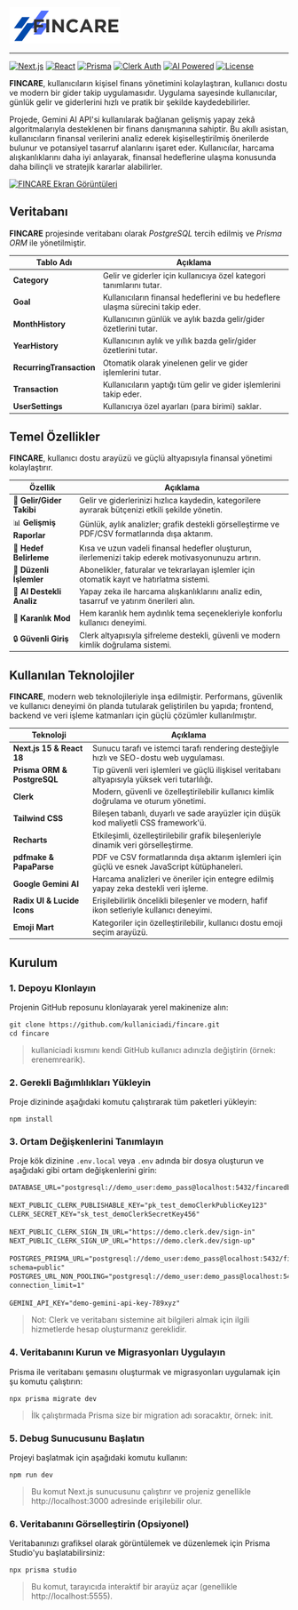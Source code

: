 <picture>
  <source srcset="https://github.com/erenemrearik/fincare/blob/main/public/logos/logo-dark.png?raw=true" media="(prefers-color-scheme: dark)">
  <source srcset="https://github.com/erenemrearik/fincare/blob/main/public/logos/logo-light.png?raw=true" media="(prefers-color-scheme: light)">
  <img src="https://github.com/erenemrearik/fincare/blob/main/public/logos/logo-light.png?raw=true" alt="Fincare Logo" width="200">
</picture>

---

[![Next.js](https://img.shields.io/badge/Next.js-15-blue?logo=next.js)](https://nextjs.org/)
[![React](https://img.shields.io/badge/React-18-61DAFB?logo=react)](https://react.dev/)
[![Prisma](https://img.shields.io/badge/Prisma-ORM-2D3748?logo=prisma)](https://www.prisma.io/)
[![Clerk Auth](https://img.shields.io/badge/Auth-Clerk-6C47FF?logo=clerk)](https://clerk.dev/)
[![AI Powered](https://img.shields.io/badge/AI-Gemini-FFB300?logo=google)](https://ai.google.dev/)
[![License](https://img.shields.io/badge/license-MIT-green.svg)](LICENSE)

**FINCARE**, kullanıcıların kişisel finans yönetimini kolaylaştıran, kullanıcı dostu ve modern
bir gider takip uygulamasıdır. Uygulama sayesinde kullanıcılar, günlük gelir ve giderlerini
hızlı ve pratik bir şekilde kaydedebilirler.

Projede, Gemini AI API'si kullanılarak bağlanan gelişmiş yapay zekâ algoritmalarıyla
desteklenen bir finans danışmanına sahiptir. Bu akıllı asistan, kullanıcıların finansal verilerini
analiz ederek kişiselleştirilmiş önerilerde bulunur ve potansiyel tasarruf alanlarını işaret eder.
Kullanıcılar, harcama alışkanlıklarını daha iyi anlayarak, finansal hedeflerine ulaşma
konusunda daha bilinçli ve stratejik kararlar alabilirler.

[![FINCARE Ekran Görüntüleri](https://img.shields.io/badge/FINCARE%20Ekran%20G%C3%B6r%C3%BCnt%C3%BCleri-blue?style=for-the-badge)](https://github.com/erenemrearik/fincare/tree/main/fincare-images)

## Veritabanı
**FINCARE** projesinde veritabanı olarak *PostgreSQL* tercih edilmiş ve *Prisma ORM* ile yönetilmiştir.

| Tablo Adı              | Açıklama                                                                 |
|------------------------|--------------------------------------------------------------------------|
| **Category**           | Gelir ve giderler için kullanıcıya özel kategori tanımlarını tutar.      |
| **Goal**               | Kullanıcıların finansal hedeflerini ve bu hedeflere ulaşma sürecini takip eder. |
| **MonthHistory**       | Kullanıcının günlük ve aylık bazda gelir/gider özetlerini tutar.         |
| **YearHistory**        | Kullanıcının aylık ve yıllık bazda gelir/gider özetlerini tutar.         |
| **RecurringTransaction** | Otomatik olarak yinelenen gelir ve gider işlemlerini tutar.             |
| **Transaction**        | Kullanıcıların yaptığı tüm gelir ve gider işlemlerini takip eder.        |
| **UserSettings**       | Kullanıcıya özel ayarları (para birimi) saklar.                          |

## Temel Özellikler
**FINCARE**, kullanıcı dostu arayüzü ve güçlü altyapısıyla finansal yönetimi kolaylaştırır.

| Özellik              | Açıklama                                                                                     |
|----------------------|-----------------------------------------------------------------------------------------------|
| 📝 **Gelir/Gider Takibi**     | Gelir ve giderlerinizi hızlıca kaydedin, kategorilere ayırarak bütçenizi etkili şekilde yönetin.     |
| 📊 **Gelişmiş Raporlar**      | Günlük, aylık analizler; grafik destekli görselleştirme ve PDF/CSV formatlarında dışa aktarım.      |
| 🎯 **Hedef Belirleme**        | Kısa ve uzun vadeli finansal hedefler oluşturun, ilerlemenizi takip ederek motivasyonunuzu artırın.  |
| 🔁 **Düzenli İşlemler**       | Abonelikler, faturalar ve tekrarlayan işlemler için otomatik kayıt ve hatırlatma sistemi.            |
| 🤖 **AI Destekli Analiz**     | Yapay zeka ile harcama alışkanlıklarını analiz edin, tasarruf ve yatırım önerileri alın.              |
| 🌙 **Karanlık Mod**           | Hem karanlık hem aydınlık tema seçenekleriyle konforlu kullanıcı deneyimi.                           |
| 🔒 **Güvenli Giriş**          | Clerk altyapısıyla şifreleme destekli, güvenli ve modern kimlik doğrulama sistemi.                    |

## Kullanılan Teknolojiler
**FINCARE**, modern web teknolojileriyle inşa edilmiştir. Performans, güvenlik ve kullanıcı deneyimi ön planda tutularak geliştirilen bu yapıda; frontend, backend ve veri işleme katmanları için güçlü çözümler kullanılmıştır.

| Teknoloji                      | Açıklama                                                                                     |
|-------------------------------|----------------------------------------------------------------------------------------------|
| **Next.js 15 & React 18**     | Sunucu tarafı ve istemci tarafı rendering desteğiyle hızlı ve SEO-dostu web uygulaması.     |
| **Prisma ORM & PostgreSQL**   | Tip güvenli veri işlemleri ve güçlü ilişkisel veritabanı altyapısıyla yüksek veri tutarlılığı. |
| **Clerk**                     | Modern, güvenli ve özelleştirilebilir kullanıcı kimlik doğrulama ve oturum yönetimi.         |
| **Tailwind CSS**              | Bileşen tabanlı, duyarlı ve sade arayüzler için düşük kod maliyetli CSS framework'ü.         |
| **Recharts**                  | Etkileşimli, özelleştirilebilir grafik bileşenleriyle dinamik veri görselleştirme.           |
| **pdfmake & PapaParse**       | PDF ve CSV formatlarında dışa aktarım işlemleri için güçlü ve esnek JavaScript kütüphaneleri. |
| **Google Gemini AI**          | Harcama analizleri ve öneriler için entegre edilmiş yapay zeka destekli veri işleme.        |
| **Radix UI & Lucide Icons**   | Erişilebilirlik öncelikli bileşenler ve modern, hafif ikon setleriyle kullanıcı deneyimi.   |
| **Emoji Mart**                | Kategoriler için özelleştirilebilir, kullanıcı dostu emoji seçim arayüzü.                   |

## Kurulum

### 1. Depoyu Klonlayın
Projenin GitHub reposunu klonlayarak yerel makinenize alın:
```
git clone https://github.com/kullaniciadi/fincare.git
cd fincare
```
> kullaniciadi kısmını kendi GitHub kullanıcı adınızla değiştirin (örnek: erenemrearik).

### 2. Gerekli Bağımlılıkları Yükleyin
Proje dizininde aşağıdaki komutu çalıştırarak tüm paketleri yükleyin:
```
npm install
```

### 3. Ortam Değişkenlerini Tanımlayın
Proje kök dizinine ``.env.local`` veya ``.env`` adında bir dosya oluşturun ve aşağıdaki gibi ortam değişkenlerini girin:
```
DATABASE_URL="postgresql://demo_user:demo_pass@localhost:5432/fincaredb"

NEXT_PUBLIC_CLERK_PUBLISHABLE_KEY="pk_test_demoClerkPublicKey123"
CLERK_SECRET_KEY="sk_test_demoClerkSecretKey456"

NEXT_PUBLIC_CLERK_SIGN_IN_URL="https://demo.clerk.dev/sign-in"
NEXT_PUBLIC_CLERK_SIGN_UP_URL="https://demo.clerk.dev/sign-up"

POSTGRES_PRISMA_URL="postgresql://demo_user:demo_pass@localhost:5432/fincaredb?schema=public"
POSTGRES_URL_NON_POOLING="postgresql://demo_user:demo_pass@localhost:5432/fincaredb?connection_limit=1"

GEMINI_API_KEY="demo-gemini-api-key-789xyz"
```
> Not: Clerk ve veritabanı sistemine ait bilgileri almak için ilgili hizmetlerde hesap oluşturmanız gereklidir.

### 4. Veritabanını Kurun ve Migrasyonları Uygulayın
Prisma ile veritabanı şemasını oluşturmak ve migrasyonları uygulamak için şu komutu çalıştırın:
```
npx prisma migrate dev
```
> İlk çalıştırmada Prisma size bir migration adı soracaktır, örnek: init.

### 5. Debug Sunucusunu Başlatın

Projeyi başlatmak için aşağıdaki komutu kullanın:
```
npm run dev
```
> Bu komut Next.js sunucusunu çalıştırır ve projeniz genellikle http://localhost:3000 adresinde erişilebilir olur.

### 6. Veritabanını Görselleştirin (Opsiyonel)

Veritabanınızı grafiksel olarak görüntülemek ve düzenlemek için Prisma Studio'yu başlatabilirsiniz:
```
npx prisma studio
```
> Bu komut, tarayıcıda interaktif bir arayüz açar (genellikle http://localhost:5555).


